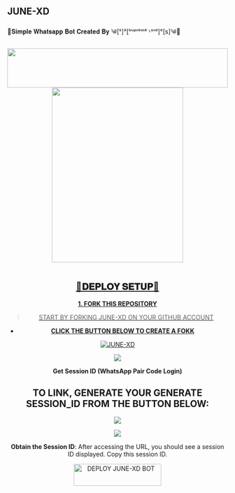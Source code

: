 ## JUNE-XD
💫𝐒𝐢𝐦𝐩𝐥𝐞 𝐖𝐡𝐚𝐭𝐬𝐚𝐩𝐩 𝐁𝐨𝐭 𝐂𝐫𝐞𝐚𝐭𝐞𝐝 𝐁𝐲 ༄[ˢ]°[ˢᵘᵖʳᵉᵐᵉ ᴸᵒʳᵈ]°[s]༄💫

<img src="https://i.imgur.com/dBaSKWF.gif" height="90" width="100%">

<div class="repo" align="center">

<a href ="#">
<img src = "https://files.catbox.moe/cd42aj.jpg"  width="300" height="400">
</img>

<p align="center">
<a href="#"><img src="http://readme-typing-svg.herokuapp.com?color=ff00ab&center=true&vCenter=true&multiline=false&linesJUNE-XD+XD+WHATSAPP+BOT+XD" alt="">

## 💫𝐃𝐄𝐏𝐋𝐎𝐘 𝐒𝐄𝐓𝐔𝐏💫

**1. FORK THIS REPOSITORY**


> START BY FORKING JUNE-XD ON YOUR GITHUB ACCOUNT
- **CLICK THE BUTTON BELOW TO CREATE A FOKK**

<a href="your repo fork"><img title="JUNE-XD" src="https://img.shields.io/badge/FORK-JUNE-XD?color=darkgreen&style=for-the-badge&logo=stackshare"></a>

<a><img src='https://i.imgur.com/LyHic3i.gif'/>

**Get Session ID (WhatsApp Pair Code Login)**

## TO LINK, GENERATE YOUR GENERATE SESSION_ID FROM THE BUTTON BELOW:

<p align="center">
<a href="htttp//pair link">
<img src="https://img.shields.io/badge/%F0%9F%9A%80%20GET%20PAIR%20CODE%20WEB-ffcc00?style=for-the-badge"/>
</a>
</p>
<a><img src='https://i.imgur.com/LyHic3i.gif'/>


 **Obtain the Session ID**: After accessing the URL, you should see a session ID displayed. Copy this session ID.


   

</a>
</p>
<p align="center">
<a href='https://dashboard.heroku.com/new?template=https://github.com/Peacemaker-cyber/Peacemaker-md/tree/main?tab=readme-ov-file' target="_blank"> <img title="DEPLOY JUNE-XD BOT" src="https://img.shields.io/badge/🥳_DEPLOY_ON_HEROKU-000000?style=for-the-badge&logo=heroku&logoColor=white&color=FF00FF" width="200" height="50"/>
  </a>
</p>
  






























